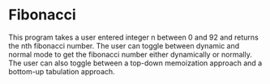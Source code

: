 # Fibonacci

This program takes a user entered integer n between 0 and 92 and returns the nth fibonacci number.
The user can toggle between dynamic and normal mode to get the fibonacci number either dynamically or normally.
The user can also toggle between a top-down memoization approach and a bottom-up tabulation approach.